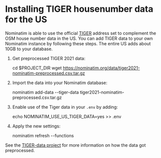 # Installing TIGER housenumber data for the US

Nominatim is able to use the official [TIGER](https://www.census.gov/geographies/mapping-files/time-series/geo/tiger-line-file.html)
address set to complement the OSM house number data in the US. You can add
TIGER data to your own Nominatim instance by following these steps. The
entire US adds about 10GB to your database.

  1. Get preprocessed TIGER 2021 data:

        cd $PROJECT_DIR
        wget https://nominatim.org/data/tiger2021-nominatim-preprocessed.csv.tar.gz

  2. Import the data into your Nominatim database:

        nominatim add-data --tiger-data tiger2021-nominatim-preprocessed.csv.tar.gz

  3. Enable use of the Tiger data in your `.env` by adding:

        echo NOMINATIM_USE_US_TIGER_DATA=yes >> .env

  4. Apply the new settings:

        nominatim refresh --functions


See the [TIGER-data project](https://github.com/osm-search/TIGER-data) for more
information on how the data got preprocessed.

